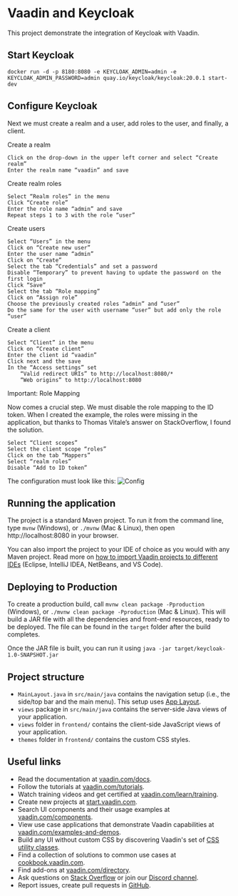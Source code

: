 # Vaadin and Keycloak

This project demonstrate the integration of Keycloak with Vaadin.

## Start Keycloak

    docker run -d -p 8180:8080 -e KEYCLOAK_ADMIN=admin -e KEYCLOAK_ADMIN_PASSWORD=admin quay.io/keycloak/keycloak:20.0.1 start-dev

## Configure Keycloak

Next we must create a realm and a user, add roles to the user, and finally, a client.

Create a realm

    Click on the drop-down in the upper left corner and select “Create realm”
    Enter the realm name “vaadin” and save

Create realm roles

    Select “Realm roles” in the menu
    Click “Create role”
    Enter the role name “admin” and save
    Repeat steps 1 to 3 with the role “user”

Create users

    Select “Users” in the menu
    Click on “Create new user”
    Enter the user name “admin”
    Click on “Create”
    Select the tab “Credentials” and set a password
    Disable “Temporary” to prevent having to update the password on the first login
    Click “Save”
    Select the tab “Role mapping”
    Click on “Assign role”
    Choose the previously created roles “admin” and “user”
    Do the same for the user with username “user” but add only the role “user”

Create a client

    Select “Client” in the menu
    Click on “Create client”
    Enter the client id “vaadin”
    Click next and the save
    In the “Access settings” set
        “Valid redirect URIs” to http://localhost:8080/*
        “Web origins” to http://localhost:8080

Important: Role Mapping

Now comes a crucial step. We must disable the role mapping to the ID token. When I created the example, the roles were missing in the application, but thanks to Thomas Vitale’s answer on StackOverflow, I found the solution.

    Select “Client scopes”
    Select the client scope “roles”
    Click on the tab “Mappers”
    Select “realm roles”
    Disable “Add to ID token”

The configuration must look like this:
![Config](.misc/image.png)


## Running the application

The project is a standard Maven project. To run it from the command line,
type `mvnw` (Windows), or `./mvnw` (Mac & Linux), then open
http://localhost:8080 in your browser.

You can also import the project to your IDE of choice as you would with any
Maven project. Read more on [how to import Vaadin projects to different 
IDEs](https://vaadin.com/docs/latest/guide/step-by-step/importing) (Eclipse, IntelliJ IDEA, NetBeans, and VS Code).

## Deploying to Production

To create a production build, call `mvnw clean package -Pproduction` (Windows),
or `./mvnw clean package -Pproduction` (Mac & Linux).
This will build a JAR file with all the dependencies and front-end resources,
ready to be deployed. The file can be found in the `target` folder after the build completes.

Once the JAR file is built, you can run it using
`java -jar target/keycloak-1.0-SNAPSHOT.jar`

## Project structure

- `MainLayout.java` in `src/main/java` contains the navigation setup (i.e., the
  side/top bar and the main menu). This setup uses
  [App Layout](https://vaadin.com/docs/components/app-layout).
- `views` package in `src/main/java` contains the server-side Java views of your application.
- `views` folder in `frontend/` contains the client-side JavaScript views of your application.
- `themes` folder in `frontend/` contains the custom CSS styles.

## Useful links

- Read the documentation at [vaadin.com/docs](https://vaadin.com/docs).
- Follow the tutorials at [vaadin.com/tutorials](https://vaadin.com/tutorials).
- Watch training videos and get certified at [vaadin.com/learn/training](https://vaadin.com/learn/training).
- Create new projects at [start.vaadin.com](https://start.vaadin.com/).
- Search UI components and their usage examples at [vaadin.com/components](https://vaadin.com/components).
- View use case applications that demonstrate Vaadin capabilities at [vaadin.com/examples-and-demos](https://vaadin.com/examples-and-demos).
- Build any UI without custom CSS by discovering Vaadin's set of [CSS utility classes](https://vaadin.com/docs/styling/lumo/utility-classes). 
- Find a collection of solutions to common use cases at [cookbook.vaadin.com](https://cookbook.vaadin.com/).
- Find add-ons at [vaadin.com/directory](https://vaadin.com/directory).
- Ask questions on [Stack Overflow](https://stackoverflow.com/questions/tagged/vaadin) or join our [Discord channel](https://discord.gg/MYFq5RTbBn).
- Report issues, create pull requests in [GitHub](https://github.com/vaadin).
